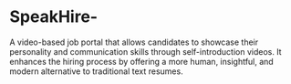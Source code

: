 # SpeakHire-
A video-based job portal that allows candidates to showcase their personality and communication skills through self-introduction videos. It enhances the hiring process by offering a more human, insightful, and modern alternative to traditional text resumes.
